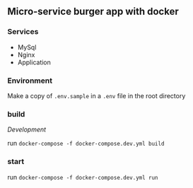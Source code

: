 ## Micro-service burger app with docker

### Services
- MySql
- Nginx
- Application

### Environment
Make a copy of `.env.sample` in a `.env` file in the root directory

### build

*Development*

run `docker-compose -f docker-compose.dev.yml build`

### start
run `docker-compose -f docker-compose.dev.yml run`
